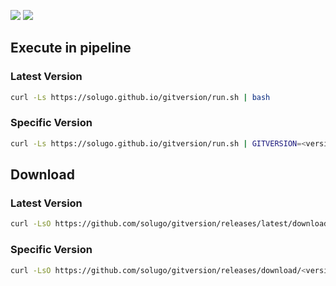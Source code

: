 ![](https://img.shields.io/github/workflow/status/solugo/gitversion/release?style=for-the-badge)
![](https://img.shields.io/github/v/release/solugo/gitversion?style=for-the-badge)

## Execute in pipeline

### Latest Version
```bash
curl -Ls https://solugo.github.io/gitversion/run.sh | bash
```

### Specific Version
```bash
curl -Ls https://solugo.github.io/gitversion/run.sh | GITVERSION=<version> bash
```

## Download

### Latest Version
```bash
curl -LsO https://github.com/solugo/gitversion/releases/latest/download/gitversion
```

### Specific Version
```bash
curl -LsO https://github.com/solugo/gitversion/releases/download/<version>/gitversion
```
